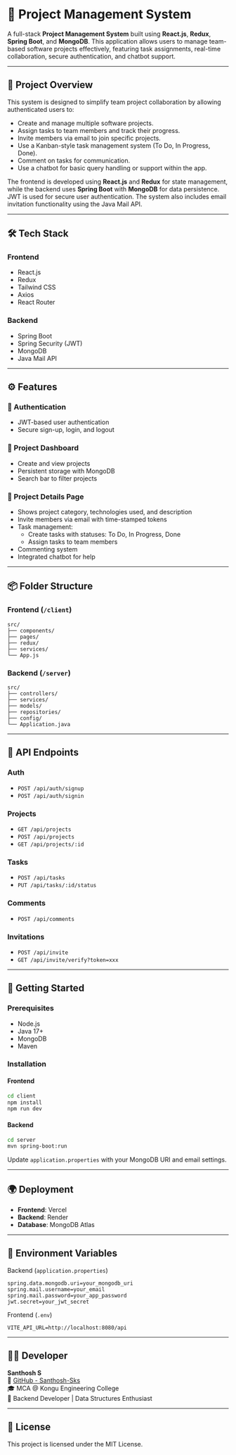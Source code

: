 # 🚀 Project Management System

A full-stack **Project Management System** built using **React.js**, **Redux**, **Spring Boot**, and **MongoDB**. This application allows users to manage team-based software projects effectively, featuring task assignments, real-time collaboration, secure authentication, and chatbot support.

---

## 📘 Project Overview

This system is designed to simplify team project collaboration by allowing authenticated users to:

- Create and manage multiple software projects.
- Assign tasks to team members and track their progress.
- Invite members via email to join specific projects.
- Use a Kanban-style task management system (To Do, In Progress, Done).
- Comment on tasks for communication.
- Use a chatbot for basic query handling or support within the app.

The frontend is developed using **React.js** and **Redux** for state management, while the backend uses **Spring Boot** with **MongoDB** for data persistence. JWT is used for secure user authentication. The system also includes email invitation functionality using the Java Mail API.

---

## 🛠 Tech Stack

### Frontend
- React.js
- Redux
- Tailwind CSS
- Axios
- React Router

### Backend
- Spring Boot
- Spring Security (JWT)
- MongoDB
- Java Mail API

---

## ⚙️ Features

### 🔐 Authentication
- JWT-based user authentication
- Secure sign-up, login, and logout

### 📁 Project Dashboard
- Create and view projects
- Persistent storage with MongoDB
- Search bar to filter projects

### 📄 Project Details Page
- Shows project category, technologies used, and description
- Invite members via email with time-stamped tokens
- Task management:
  - Create tasks with statuses: To Do, In Progress, Done
  - Assign tasks to team members
- Commenting system
- Integrated chatbot for help

---

## 📦 Folder Structure

### Frontend (`/client`)
```
src/
├── components/
├── pages/
├── redux/
├── services/
└── App.js
```

### Backend (`/server`)
```
src/
├── controllers/
├── services/
├── models/
├── repositories/
├── config/
└── Application.java
```

---

## 🔗 API Endpoints

### Auth
- `POST /api/auth/signup`
- `POST /api/auth/signin`

### Projects
- `GET /api/projects`
- `POST /api/projects`
- `GET /api/projects/:id`

### Tasks
- `POST /api/tasks`
- `PUT /api/tasks/:id/status`

### Comments
- `POST /api/comments`

### Invitations
- `POST /api/invite`
- `GET /api/invite/verify?token=xxx`

---

## 🚀 Getting Started

### Prerequisites
- Node.js
- Java 17+
- MongoDB
- Maven

### Installation

#### Frontend
```bash
cd client
npm install
npm run dev
```

#### Backend
```bash
cd server
mvn spring-boot:run
```

Update `application.properties` with your MongoDB URI and email settings.

---

## 🌍 Deployment

- **Frontend**: Vercel  
- **Backend**: Render  
- **Database**: MongoDB Atlas

---


## 🧪 Environment Variables

Backend (`application.properties`)
```
spring.data.mongodb.uri=your_mongodb_uri
spring.mail.username=your_email
spring.mail.password=your_app_password
jwt.secret=your_jwt_secret
```

Frontend (`.env`)
```
VITE_API_URL=http://localhost:8080/api
```

---

## 👨‍💻 Developer

**Santhosh S**  
📧 [GitHub - Santhosh-Sks](https://github.com/Santhosh-Sks)  
🎓 MCA @ Kongu Engineering College  
💼 Backend Developer | Data Structures Enthusiast

---

## 📄 License

This project is licensed under the MIT License.
